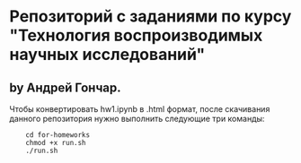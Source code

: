 # Репозиторий с заданиями по курсу "Технология воспроизводимых научных исследований"
## by Андрей Гончар.

Чтобы конвертировать hw1.ipynb в .html формат, после скачивания данного репозитория нужно выполнить следующие три команды:
```
    cd for-homeworks
    chmod +x run.sh
    ./run.sh
```
